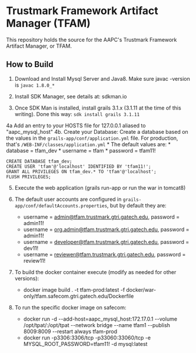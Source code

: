 # Trustmark Framework Artifact Manager (TFAM)
This repository holds the source for the AAPC's Trustmark Framework Artifact Manager, or TFAM.

## How to Build

1. Download and Install Mysql Server and Java8.  Make sure javac -version is `javac 1.8.0_*`

2. Install SDK Manager, see details at: sdkman.io

3. Once SDK Man is installed, install grails 3.1.x (3.1.11 at the time of this writing).  Done this way: `sdk install grails 3.1.11`

4a  Add an entry to your HOSTS file for 127.0.0.1 aliased to "aapc_mysql_host"
4b. Create your Database: Create a database based on the values in the `grails-app/conf/application.yml` file.  For production, that's `/WEB-INF/classes/application.yml`
    * The default values are: 
        * database = tfam_dev 
        * username = tfam 
        * password = tfam11!

```
CREATE DATABASE tfam_dev;
CREATE USER 'tfam'@'localhost' IDENTIFIED BY 'tfam11!';
GRANT ALL PRIVILEGES ON tfam_dev.* TO 'tfam'@'localhost';
FLUSH PRIVILEGES;
```

5. Execute the web application (grails run-app or run the war in tomcat8)

6. The default user accounts are configured in `grails-app/conf/defaultAccounts.properties`, but by default they are:
    * username = admin@tfam.trustmark.gtri.gatech.edu, password = admin11!
    * username = org.admin@tfam.trustmark.gtri.gatech.edu, password = admin11!
    * username = developer@tfam.trustmark.gtri.gatech.edu, password = dev11!
    * username = reviewer@tfam.trustmark.gtri.gatech.edu, password = review11!

7. To build the docker container execute (modify as needed for other versions):
   * docker image build . -t tfam-prod:latest -f docker/war-only/tfam.safecom.gtri.gatech.edu/Dockerfile

8. To run the specific docker image on safecom: 
   * docker run -d --add-host=aapc_mysql_host:172.17.0.1 --volume /opt/tpat/:/opt/tpat --network bridge --name tfam1 --publish 8009:8009 --restart always tfam-prod
   * docker run -p3306:3306/tcp -p33060:33060/tcp -e MYSQL_ROOT_PASSWORD=tfam11! -d mysql:latest

